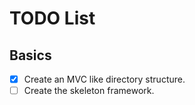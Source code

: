 # TODO List

## Basics

- [x] Create an MVC like directory structure.
- [ ] Create the skeleton framework.
